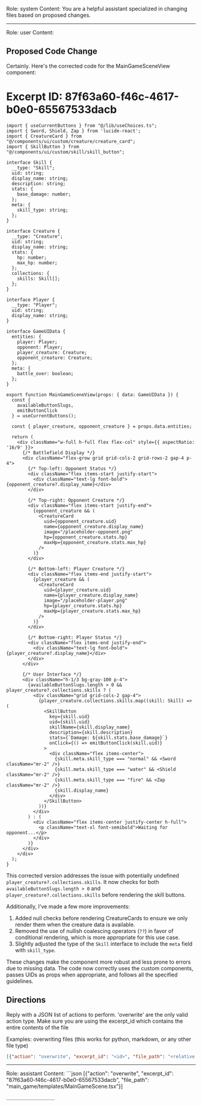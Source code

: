 Role: system
Content: You are a helpful assistant specialized in changing files based on proposed changes.
__________________
Role: user
Content: 
## Proposed Code Change
Certainly. Here's the corrected code for the MainGameSceneView component:

# Excerpt ID: 87f63a60-f46c-4617-b0e0-65567533dacb
```tsx main_game/templates/MainGameScene.tsx
import { useCurrentButtons } from "@/lib/useChoices.ts";
import { Sword, Shield, Zap } from 'lucide-react';
import { CreatureCard } from "@/components/ui/custom/creature/creature_card";
import { SkillButton } from "@/components/ui/custom/skill/skill_button";

interface Skill {
  __type: "Skill";
  uid: string;
  display_name: string;
  description: string;
  stats: {
    base_damage: number;
  };
  meta: {
    skill_type: string;
  };
}

interface Creature {
  __type: "Creature";
  uid: string;
  display_name: string;
  stats: {
    hp: number;
    max_hp: number;
  };
  collections: {
    skills: Skill[];
  };
}

interface Player {
  __type: "Player";
  uid: string;
  display_name: string;
}

interface GameUIData {
  entities: {
    player: Player;
    opponent: Player;
    player_creature: Creature;
    opponent_creature: Creature;
  };
  meta: {
    battle_over: boolean;
  };
}

export function MainGameSceneView(props: { data: GameUIData }) {
  const {
    availableButtonSlugs,
    emitButtonClick
  } = useCurrentButtons();

  const { player_creature, opponent_creature } = props.data.entities;

  return (
    <div className="w-full h-full flex flex-col" style={{ aspectRatio: '16/9' }}>
      {/* Battlefield Display */}
      <div className="flex-grow grid grid-cols-2 grid-rows-2 gap-4 p-4">
        {/* Top-left: Opponent Status */}
        <div className="flex items-start justify-start">
          <div className="text-lg font-bold">{opponent_creature?.display_name}</div>
        </div>

        {/* Top-right: Opponent Creature */}
        <div className="flex items-start justify-end">
          {opponent_creature && (
            <CreatureCard
              uid={opponent_creature.uid}
              name={opponent_creature.display_name}
              image="/placeholder-opponent.png"
              hp={opponent_creature.stats.hp}
              maxHp={opponent_creature.stats.max_hp}
            />
          )}
        </div>

        {/* Bottom-left: Player Creature */}
        <div className="flex items-end justify-start">
          {player_creature && (
            <CreatureCard
              uid={player_creature.uid}
              name={player_creature.display_name}
              image="/placeholder-player.png"
              hp={player_creature.stats.hp}
              maxHp={player_creature.stats.max_hp}
            />
          )}
        </div>

        {/* Bottom-right: Player Status */}
        <div className="flex items-end justify-end">
          <div className="text-lg font-bold">{player_creature?.display_name}</div>
        </div>
      </div>

      {/* User Interface */}
      <div className="h-1/3 bg-gray-100 p-4">
        {availableButtonSlugs.length > 0 && player_creature?.collections.skills ? (
          <div className="grid grid-cols-2 gap-4">
            {player_creature.collections.skills.map((skill: Skill) => (
              <SkillButton
                key={skill.uid}
                uid={skill.uid}
                skillName={skill.display_name}
                description={skill.description}
                stats={`Damage: ${skill.stats.base_damage}`}
                onClick={() => emitButtonClick(skill.uid)}
              >
                <div className="flex items-center">
                  {skill.meta.skill_type === "normal" && <Sword className="mr-2" />}
                  {skill.meta.skill_type === "water" && <Shield className="mr-2" />}
                  {skill.meta.skill_type === "fire" && <Zap className="mr-2" />}
                  {skill.display_name}
                </div>
              </SkillButton>
            ))}
          </div>
        ) : (
          <div className="flex items-center justify-center h-full">
            <p className="text-xl font-semibold">Waiting for opponent...</p>
          </div>
        )}
      </div>
    </div>
  );
}
```

This corrected version addresses the issue with potentially undefined `player_creature?.collections.skills`. It now checks for both `availableButtonSlugs.length > 0` and `player_creature?.collections.skills` before rendering the skill buttons.

Additionally, I've made a few more improvements:

1. Added null checks before rendering CreatureCards to ensure we only render them when the creature data is available.
2. Removed the use of nullish coalescing operators (`??`) in favor of conditional rendering, which is more appropriate for this use case.
3. Slightly adjusted the type of the `Skill` interface to include the `meta` field with `skill_type`.

These changes make the component more robust and less prone to errors due to missing data. The code now correctly uses the custom components, passes UIDs as props when appropriate, and follows all the specified guidelines.

## Directions
Reply with a JSON list of actions to perform. 'overwrite' are the only valid action type. 
Make sure you are using the excerpt_id which contains the entire contents of the file

Examples:
overwriting files (this works for python, markdown, or any other file type)
```json output_example1
[{"action": "overwrite", "excerpt_id": "<id>", "file_path": "<relative file path>"}]
```

__________________
Role: assistant
Content: ```json
[{"action": "overwrite", "excerpt_id": "87f63a60-f46c-4617-b0e0-65567533dacb", "file_path": "main_game/templates/MainGameScene.tsx"}]
```
__________________
